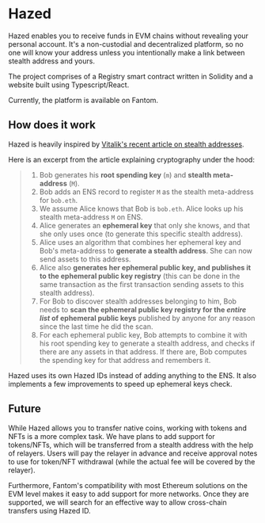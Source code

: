 # Hazed

Hazed enables you to receive funds in EVM chains without revealing your personal account. It's a non-custodial and decentralized platform, so no one will know your address unless you intentionally make a link between stealth address and yours.

The project comprises of a Registry smart contract written in Solidity and a website built using Typescript/React.

Currently, the platform is available on Fantom.

## How does it work

Hazed is heavily inspired by [Vitalik's recent article on stealth addresses](https://vitalik.eth.limo/general/2023/01/20/stealth.html). 

Here is an excerpt from the article explaining cryptography under the hood:

> 1. Bob generates his **root spending key** (`m`) and **stealth meta-address** (`M`).
> 2. Bob adds an ENS record to register `M` as the stealth meta-address for `bob.eth`.
> 3. We assume Alice knows that Bob is `bob.eth`. Alice looks up his stealth meta-address `M` on ENS.
> 4. Alice generates an **ephemeral key** that only she knows, and that she only uses once (to generate this specific stealth address).
> 5. Alice uses an algorithm that combines her ephemeral key and Bob's meta-address to **generate a stealth address**. She can now send assets to this address.
> 6. Alice also **generates her ephemeral public key, and publishes it to the ephemeral public key registry** (this can be done in the same transaction as the first transaction sending assets to this stealth address).
> 7. For Bob to discover stealth addresses belonging to him, Bob needs to **scan the ephemeral public key registry for the *entire list* of ephemeral public keys** published by anyone for any reason since the last time he did the scan.
> 8. For each ephemeral public key, Bob attempts to combine it with his root spending key to generate a stealth address, and checks if there are any assets in that address. If there are, Bob computes the spending key for that address and remembers it.

Hazed uses its own Hazed IDs instead of adding anything to the ENS. It also implements a few improvements to speed up ephemeral keys check.

## Future

While Hazed allows you to transfer native coins, working with tokens and NFTs is a more complex task. We have plans to add support for tokens/NFTs, which will be transferred from a stealth address with the help of relayers. Users will pay the relayer in advance and receive approval notes to use for token/NFT withdrawal (while the actual fee will be covered by the relayer).

Furthermore, Fantom's compatibility with most Ethereum solutions on the EVM level makes it easy to add support for more networks. Once they are supported, we will search for an effective way to allow cross-chain transfers using Hazed ID.
